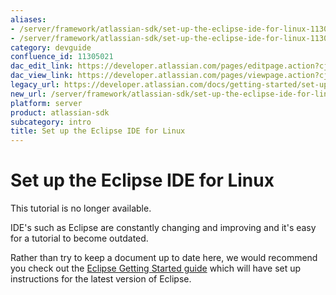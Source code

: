 ```yaml
---
aliases:
- /server/framework/atlassian-sdk/set-up-the-eclipse-ide-for-linux-11305021.html
- /server/framework/atlassian-sdk/set-up-the-eclipse-ide-for-linux-11305021.md
category: devguide
confluence_id: 11305021
dac_edit_link: https://developer.atlassian.com/pages/editpage.action?cjm=wozere&pageId=11305021
dac_view_link: https://developer.atlassian.com/pages/viewpage.action?cjm=wozere&pageId=11305021
legacy_url: https://developer.atlassian.com/docs/getting-started/set-up-the-atlassian-plugin-sdk-and-build-a-project/set-up-the-eclipse-ide-for-linux
new_url: /server/framework/atlassian-sdk/set-up-the-eclipse-ide-for-linux
platform: server
product: atlassian-sdk
subcategory: intro
title: Set up the Eclipse IDE for Linux
---
```

# Set up the Eclipse IDE for Linux

This tutorial is no longer available. 

IDE's such as Eclipse are constantly changing and improving and it's easy for a tutorial to become outdated.

Rather than try to keep a document up to date here, we would recommend you check out the <a href="https://www.eclipse.org/users/" class="external-link">Eclipse Getting Started guide</a> which will have set up instructions for the latest version of Eclipse.
















































